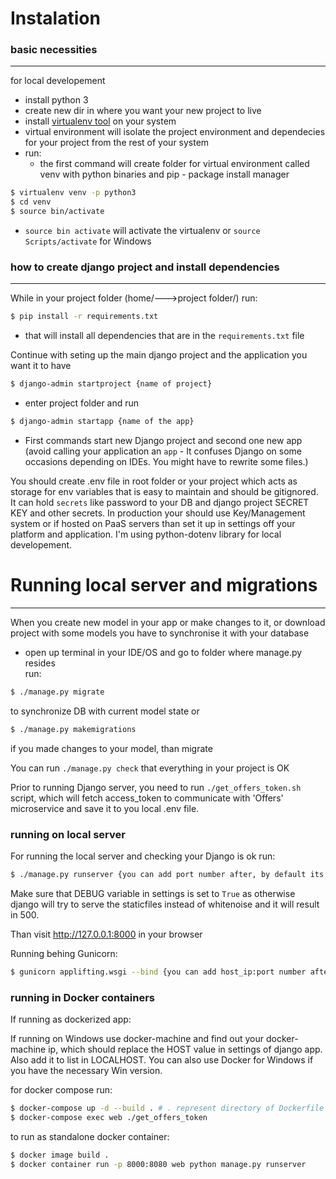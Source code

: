 # Instalation

### basic necessities
---
for local developement
- install python 3
- create new dir in where you want your new project to live
- install [virtualenv tool](https://pypi.org/project/virtualenv/) on your system
- virtual environment will isolate the project environment and dependecies for your project from the rest of your system
- run:
    - the first command will create folder for virtual environment called venv with python binaries and pip - package install manager
```sh
$ virtualenv venv -p python3
$ cd venv
$ source bin/activate
```
- ```source bin activate``` will activate the virtualenv or ```source Scripts/activate``` for Windows

### how to create django project and install dependencies
---
While in your project folder (home/--->project folder/)
run:
```sh
$ pip install -r requirements.txt
```
- that will install all dependencies that are in the `requirements.txt` file

Continue with seting up the main django project and the application you want it to have
```sh
$ django-admin startproject {name of project}
```
- enter project folder and run
```sh
$ django-admin startapp {name of the app}
```
- First commands start new Django project and second one new app (avoid calling your application an `app` - It confuses Django on some occasions depending on IDEs. You might have to rewrite some files.)

You should create .env file in root folder or your project which acts as storage for env variables that is easy to maintain and should be gitignored. It can hold `secrets` like password to your DB and django project SECRET KEY and other secrets. In production your should use Key/Management system or if hosted on PaaS servers than set it up in settings off your platform and application. I'm using python-dotenv library for local developement.


# Running local server and migrations
---
When you create new model in your app or make changes to it, or download project with some models you have to synchronise it with your database
- open up terminal in your IDE/OS and go to folder where manage.py resides\
run:
```sh
$ ./manage.py migrate
```
to synchronize DB with current model state or
```sh
$ ./manage.py makemigrations
```
if you made changes to your model, than migrate

You can run ```./manage.py check``` that everything in your project is OK

Prior to running Django server, you need to run ```./get_offers_token.sh``` script, which will fetch access_token to communicate with 'Offers' microservice and save it to you local .env file.

### running on local server
For running the local server and checking your Django is ok run:
```sh
$ ./manage.py runserver {you can add port number after, by default its 8000}
```
Make sure that DEBUG variable in settings is set to `True` as otherwise django will try to serve the staticfiles instead
of whitenoise and it will result in 500.

Than visit http://127.0.0.1:8000 in your browser

Running behing Gunicorn:
```sh
$ gunicorn applifting.wsgi --bind {you can add host_ip:port number after, by default its 0.0.0.0:<random_port_no>}
```

### running in Docker containers
If running as dockerized app:

If running on Windows use docker-machine and find out your docker-machine ip, which should replace the HOST value 
in settings of django app. Also add it to list in LOCALHOST.
You can also use Docker for Windows if you have the necessary Win version.

for docker compose run:
```sh
$ docker-compose up -d --build . # . represent directory of Dockerfile
$ docker-compose exec web ./get_offers_token
```
to run as standalone docker container:
```sh
$ docker image build .
$ docker container run -p 8000:8080 web python manage.py runserver
```


